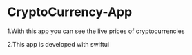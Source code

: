 # CryptoCurrency-App
1.With this app you can see the live prices of cryptocurrencies

2.This app is developed with swiftui
